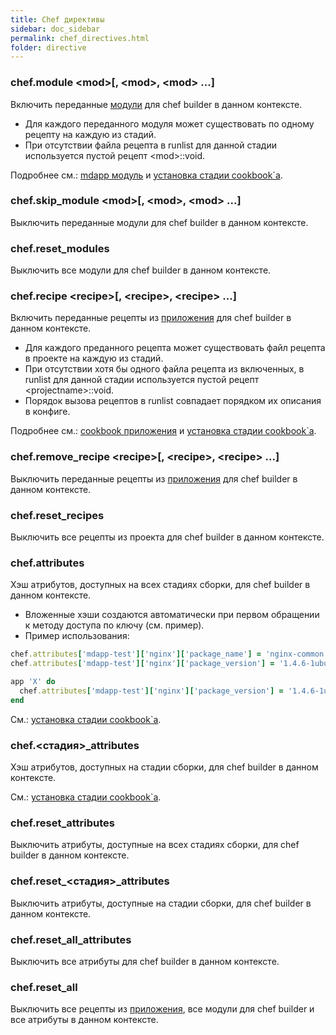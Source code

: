 ```yaml
---
title: Chef директивы
sidebar: doc_sidebar
permalink: chef_directives.html
folder: directive
---
```


### chef.module \<mod\>[, \<mod\>, \<mod\> ...]
Включить переданные [модули](definitions.html#mdapp-модуль) для chef builder в данном контексте.

* Для каждого переданного модуля может существовать по одному рецепту на каждую из стадий.
* При отсутствии файла рецепта в runlist для данной стадии используется пустой рецепт \<mod\>::void.

Подробнее см.: [mdapp модуль](definitions.html#mdapp-модуль) и [установка стадии cookbook\`а](definitions.html#установка-стадии-cookbookа).

### chef.skip_module \<mod\>[, \<mod\>, \<mod\> ...]
Выключить переданные модули для chef builder в данном контексте.

### chef.reset_modules
Выключить все модули для chef builder в данном контексте.

### chef.recipe \<recipe\>[, \<recipe\>, \<recipe\> ...]
Включить переданные рецепты из [приложения](definitions.html#cookbook-приложения) для chef builder в данном контексте.

* Для каждого преданного рецепта может существовать файл рецепта в проекте на каждую из стадий.
* При отсутствии хотя бы одного файла рецепта из включенных, в runlist для данной стадии используется пустой рецепт \<projectname\>::void.
* Порядок вызова рецептов в runlist совпадает порядком их описания в конфиге.

Подробнее см.: [cookbook приложения](definitions.html#cookbook-приложения) и [установка стадии cookbook\`а](definitions.html#установка-стадии-cookbookа).

### chef.remove_recipe \<recipe\>[, \<recipe\>, \<recipe\> ...]
Выключить переданные рецепты из [приложения](definitions.html#cookbook-приложения) для chef builder в данном контексте.

### chef.reset_recipes
Выключить все рецепты из проекта для chef builder в данном контексте.

### chef.attributes
Хэш атрибутов, доступных на всех стадиях сборки, для chef builder в данном контексте.

* Вложенные хэши создаются автоматически при первом обращении к методу доступа по ключу (см. пример).
* Пример использования:
```ruby
chef.attributes['mdapp-test']['nginx']['package_name'] = 'nginx-common'
chef.attributes['mdapp-test']['nginx']['package_version'] = '1.4.6-1ubuntu3.5'

app 'X' do
  chef.attributes['mdapp-test']['nginx']['package_version'] = '1.4.6-1ubuntu3'
end
```

См.: [установка стадии cookbook\`а](definitions.html#установка-стадии-cookbookа).

### chef.\<стадия\>_attributes
Хэш атрибутов, доступных на стадии сборки, для chef builder в данном контексте.

См.: [установка стадии cookbook\`а](definitions.html#установка-стадии-cookbookа).

### chef.reset_attributes
Выключить атрибуты, доступные на всех стадиях сборки, для chef builder в данном контексте.

### chef.reset_\<стадия\>_attributes
Выключить атрибуты, доступные на стадии сборки, для chef builder в данном контексте.

### chef.reset_all_attributes
Выключить все атрибуты для chef builder в данном контексте.

### chef.reset_all
Выключить все рецепты из [приложения](definitions.html#cookbook-приложения), все модули для chef builder и все атрибуты в данном контексте.
